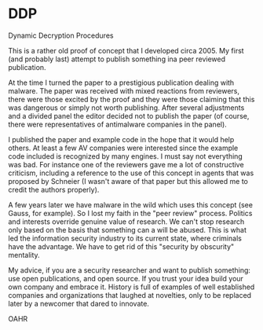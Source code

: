 # DDP
Dynamic Decryption Procedures

This is a rather old proof of concept that I developed circa 2005. My first (and probably last) attempt to publish something ina peer reviewed publication.

At the time I turned the paper to a prestigious publication dealing with malware. The paper was received with mixed reactions from reviewers, there were those excited by the proof and they were those claiming that this was dangerous or simply not worth publishing. After several adjustments and a divided panel the editor decided not to publish the paper (of course, there were representatives of antimalware companies in the panel).

I published the paper and example code in the hope that it would help others. At least a few AV companies were interested since the example code included is recognized by many engines. I must say not everything was bad. For instance one of the reviewers gave me a lot of constructive criticism, including a reference to the use of this concept in agents that was proposed by Schneier (I wasn't aware of that paper but this allowed me to credit the authors properly). 

A few years later we have malware in the wild which uses this concept (see Gauss, for example). So I lost my faith in the "peer review" process. Politics and interests override genuine value of research.  We can't stop research only based on the basis that something can a will be abused. This is what led the information security industry to its current state, where criminals have the advantage. We have to get rid of this "security by obscurity" mentality.

My advice, if you are a security researcher and want to publish something: use open publications, and open source. If you trust your idea build your own company and embrace it. History is full of examples of well established companies and organizations that laughed at novelties, only to be replaced later by a newcomer that dared to innovate.

OAHR
